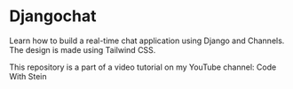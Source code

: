 # Djangochat

Learn how to build a real-time chat application using Django and Channels. The design is made using Tailwind CSS.

This repository is a part of a video tutorial on my YouTube channel: Code With Stein

